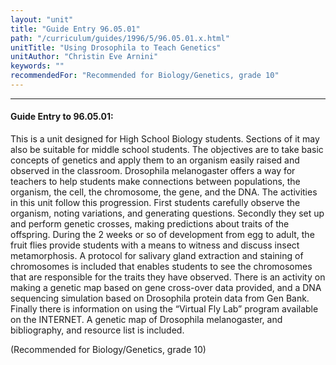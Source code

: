 ```yaml
---
layout: "unit"
title: "Guide Entry 96.05.01"
path: "/curriculum/guides/1996/5/96.05.01.x.html"
unitTitle: "Using Drosophila to Teach Genetics"
unitAuthor: "Christin Eve Arnini"
keywords: ""
recommendedFor: "Recommended for Biology/Genetics, grade 10"
---
```

<body>
<hr/>
<h4>
Guide Entry to 96.05.01:
</h4>
This is a unit designed for High School Biology students. Sections of it may also be suitable for middle school students. The objectives are to take basic concepts of genetics and apply them to an organism easily raised and observed in the classroom. Drosophila melanogaster offers a way for teachers to help students make connections between populations, the organism, the cell, the chromosome, the gene, and the DNA. The activities in this unit follow this progression. First students carefully observe the organism, noting variations, and generating questions. Secondly they set up and perform genetic crosses, making predictions about traits of the offspring. During the 2 weeks or so of development from egg to adult, the fruit flies provide students with a means to witness and discuss insect metamorphosis. A protocol for salivary gland extraction and staining of chromosomes is included that enables students to see the chromosomes that are responsible for the traits they have observed. There is an activity on making a genetic map based on gene cross-over data provided, and a DNA sequencing simulation based on Drosophila protein data from Gen Bank. Finally there is information on using the “Virtual Fly Lab” program available on the INTERNET. A genetic map of Drosophila melanogaster, and bibliography, and resource list is included.
<p>
(Recommended for Biology/Genetics, grade 10)
</p>
</body>